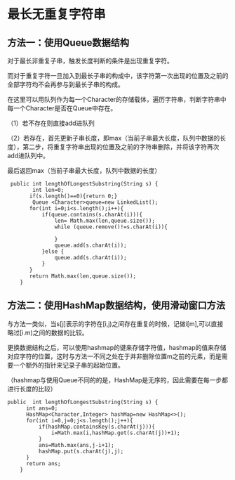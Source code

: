 # 最长无重复字符串

## 方法一：使用Queue数据结构

对于最长非重复子串，触发长度判断的条件是出现重复字符。

而对于重复字符一旦加入到最长子串的构成中，该字符第一次出现的位置及之前的全部字符均不会再参与到最长子串的构成。

在这里可以用队列作为每一个Character的存储载体，遍历字符串，判断字符串中每一个Character是否在Queue中存在。

（1）若不存在则直接add进队列

（2）若存在，首先更新子串长度，即max（当前子串最大长度，队列中数据的长度），第二步，将重复字符串出现的位置及之前的字符串删除，并将该字符再次add进队列中。

最后返回max（当前子串最大长度，队列中数据的长度）

```
 public int lengthOfLongestSubstring(String s) {
        int len=0;
       if(s.length()==0){return 0;}
        Queue <Character>queue=new LinkedList();
       for(int i=0;i<s.length();i++){
           if(queue.contains(s.charAt(i))){
               len= Math.max(len,queue.size());
               while (queue.remove()!=s.charAt(i)){

               }
               queue.add(s.charAt(i));
           }else {
               queue.add(s.charAt(i));
           }
       }
       return Math.max(len,queue.size());
    }
```



## 方法二：使用HashMap数据结构，使用滑动窗口方法

与方法一类似，当s[j]表示的字符在[i,j)之间存在重复的时候，记做i[m],可以直接略过[i.m)之间的数据的比较。

更换数据结构之后，可以使用hashmap的键来存储字符值，hashmap的值来存储对应字符的位置，这时与方法一不同之处在于并非删除位置m之前的元素，而是需要一个额外的指针来记录子串的起始位置。

（hashmap与使用Queue不同的的是，HashMap是无序的，因此需要在每一步都进行长度的比较）

```
public  int lengthOfLongestSubstring(String s) {
      int ans=0;
      HashMap<Character,Integer> hashMap=new HashMap<>();
      for(int i=0,j=0;j<s.length();j++){
          if(hashMap.containsKey(s.charAt(j))){
              i=Math.max(i,hashMap.get(s.charAt(j))+1);
          }
          ans=Math.max(ans,j-i+1);
          hashMap.put(s.charAt(j),j);
      }
      return ans;
    }
```

